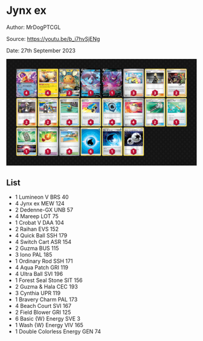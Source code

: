 # Jynx ex

Author: MrDogPTCGL

Source: <https://youtu.be/b_i7hvSjENg>

Date: 27th September 2023

![decklist](../../images/MEW/Jynx%20ex/1-%20Jynx%20ex.png)

## List

* 1 Lumineon V BRS 40
* 4 Jynx ex MEW 124
* 2 Dedenne-GX UNB 57
* 4 Mareep LOT 75
* 1 Crobat V DAA 104
* 2 Raihan EVS 152
* 4 Quick Ball SSH 179
* 4 Switch Cart ASR 154
* 2 Guzma BUS 115
* 3 Iono PAL 185
* 1 Ordinary Rod SSH 171
* 4 Aqua Patch GRI 119
* 4 Ultra Ball SVI 196
* 1 Forest Seal Stone SIT 156
* 2 Guzma & Hala CEC 193
* 3 Cynthia UPR 119
* 1 Bravery Charm PAL 173
* 4 Beach Court SVI 167
* 2 Field Blower GRI 125
* 6 Basic {W} Energy SVE 3
* 1 Wash {W} Energy VIV 165
* 1 Double Colorless Energy GEN 74

